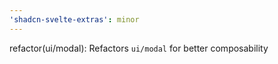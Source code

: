 ```yaml
---
'shadcn-svelte-extras': minor
---
```


refactor(ui/modal): Refactors `ui/modal` for better composability
